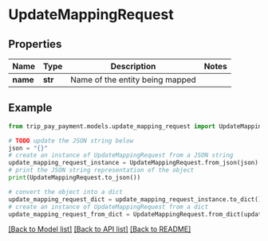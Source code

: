 # UpdateMappingRequest


## Properties

Name | Type | Description | Notes
------------ | ------------- | ------------- | -------------
**name** | **str** | Name of the entity being mapped | 

## Example

```python
from trip_pay_payment.models.update_mapping_request import UpdateMappingRequest

# TODO update the JSON string below
json = "{}"
# create an instance of UpdateMappingRequest from a JSON string
update_mapping_request_instance = UpdateMappingRequest.from_json(json)
# print the JSON string representation of the object
print(UpdateMappingRequest.to_json())

# convert the object into a dict
update_mapping_request_dict = update_mapping_request_instance.to_dict()
# create an instance of UpdateMappingRequest from a dict
update_mapping_request_from_dict = UpdateMappingRequest.from_dict(update_mapping_request_dict)
```
[[Back to Model list]](../README.md#documentation-for-models) [[Back to API list]](../README.md#documentation-for-api-endpoints) [[Back to README]](../README.md)


